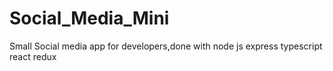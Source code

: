 # Social_Media_Mini

Small Social media app for developers,done with node js express typescript react redux
